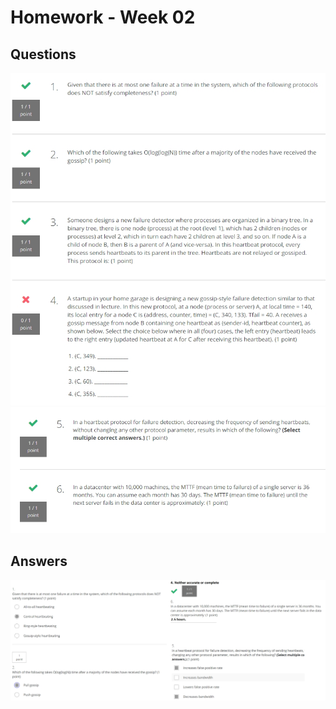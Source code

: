 # Homework - Week 02

## Questions
![1](resources/1.jpg)
![2](resources/2.jpg)

## Answers
![results](resources/a.jpg)
